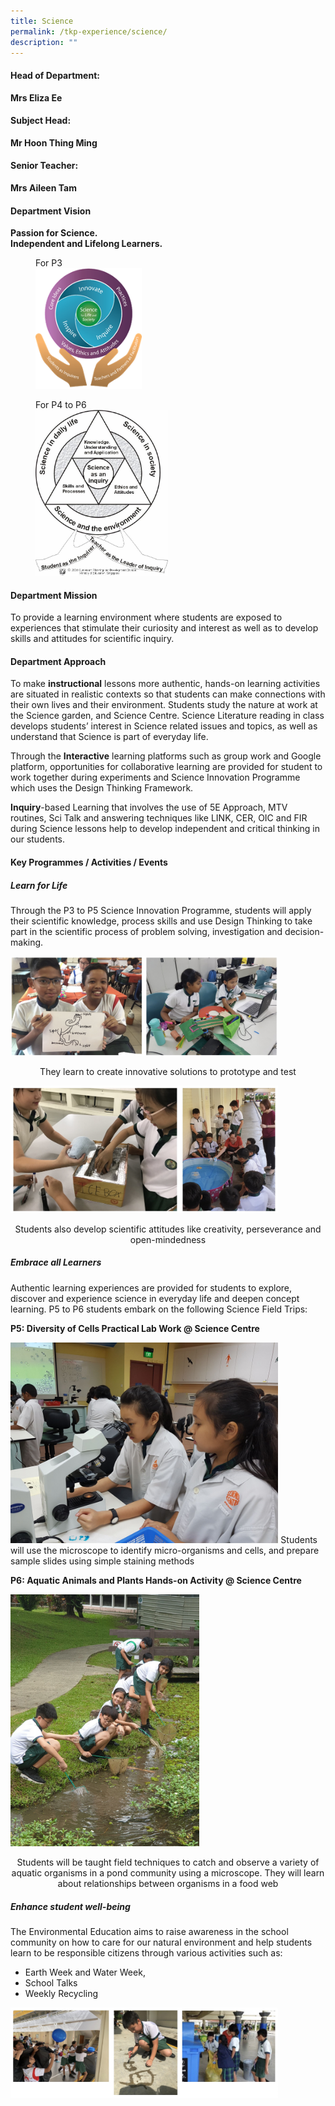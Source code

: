 ```yaml
---
title: Science
permalink: /tkp-experience/science/
description: ""
---
```

#### Head of Department:

**Mrs Eliza Ee**

#### Subject Head:

**Mr Hoon Thing Ming**

#### Senior Teacher:

**Mrs Aileen Tam**

#### Department Vision

**Passion for Science.** <br>
**Independent and Lifelong Learners.**

<figure>
<figcaption>  For P3
 </figcaption>
<img src="/images/Science Dept Vision Pic 1.png" style="width:40%">
</figure>

<figure>
<figcaption> For P4 to P6
 </figcaption>
<img src="/images/Science Vision.jpg" style="width:50%">
</figure>

#### Department Mission

To provide a learning environment where students are exposed to experiences that stimulate their curiosity and interest as well as to develop skills and attitudes for scientific inquiry.

#### Department Approach

To make **instructional** lessons more authentic, hands-on learning activities are situated in realistic contexts so that students can make connections with their own lives and their environment. Students study the nature at work at the Science garden, and Science Centre. Science Literature reading in class develops students’ interest in Science related issues and topics, as well as understand that Science is part of everyday life.

  

Through the **Interactive** learning platforms such as group work and Google platform, opportunities for collaborative learning are provided for student to work together during experiments and Science Innovation Programme which uses the Design Thinking Framework.

  

**Inquiry**\-based Learning that involves the use of 5E Approach, MTV routines, Sci Talk and answering techniques like LINK, CER, OIC and FIR during Science lessons help to develop independent and critical thinking in our students.

#### Key Programmes / Activities / Events

##### Learn for Life

Through the P3 to P5 Science Innovation Programme, students will apply their scientific knowledge, process skills and use Design Thinking to take part in the scientific process of problem solving, investigation and decision-making.

<style>  
img {  
  display: block;  
  margin-left: auto;  
  margin-right: auto;  
}  
</style>  
<body><img src="/images/P3%20to%20P5%20Science%20Innovation%20Programme.jpg" alt="Science Department" style="width:85%;">  
  
</body>  
<p style="text-align:center;">They learn to create innovative solutions to prototype and test</p>

<style>  
img {  
  display: block;  
  margin-left: auto;  
  margin-right: auto;  
}  
</style>  
<body><img src="/images/P3%20to%20P5%20Science%20Innovation%20Programme_2.png" alt="Science Department" style="width:85%;">  
  
</body>  
<p style="text-align:center;">Students also develop scientific attitudes like creativity, perseverance and open-mindedness</p>

##### Embrace all Learners

Authentic learning experiences are provided for students to explore, discover and experience science in everyday life and deepen concept learning. P5 to P6 students embark on the following Science Field Trips:  


**P5: Diversity of Cells Practical Lab Work @ Science Centre**

<style>  
img {  
  display: block;  
  margin-left: auto;  
  margin-right: auto;  
}  
</style>  
<body><img src="/images/20170913_161101.jpeg" alt="Science Department" style="width:85%;">  
  
</body>  
Students will use the microscope to identify micro-organisms and cells, and prepare sample slides using simple staining methods  

  

**P6: Aquatic Animals and Plants Hands-on Activity @ Science Centre**

<style>  
img {  
  display: block;  
  margin-left: auto;  
  margin-right: auto;  
}  
</style>  
<body><img src="/images/20190424_150801.jpeg" alt="Science Department" style="width:60%;">  
  
</body>  
<p style="text-align:center;">Students will be taught field techniques to catch and observe a variety of aquatic organisms in a pond community using a microscope. They will learn about relationships between organisms in a food web</p>

##### Enhance student well-being

The Environmental Education aims to raise awareness in the school community on how to care for our natural environment and help students learn to be responsible citizens through various activities such as:

*   Earth Week and Water Week,
*   School Talks
*   Weekly Recycling

<style>  
img {  
  display: block;  
  margin-left: auto;  
  margin-right: auto;  
}  
</style>  
<body><img src="/images/Environmental%20Education.png" alt="Science Department" style="width:85%;">  
  
</body>  
<br>